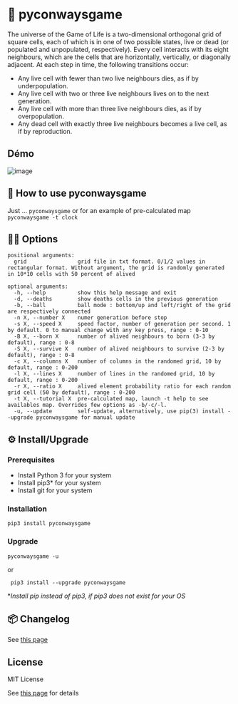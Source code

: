 # :microbe: pyconwaysgame

The universe of the Game of Life is a two-dimensional orthogonal grid of square cells, 
each of which is in one of two possible states, live or dead (or populated and unpopulated, respectively). 
Every cell interacts with its eight neighbours, which are the cells that are horizontally, vertically, 
or diagonally adjacent. At each step in time, the following transitions occur: 

- Any live cell with fewer than two live neighbours dies, as if by underpopulation.
- Any live cell with two or three live neighbours lives on to the next generation.
- Any live cell with more than three live neighbours dies, as if by overpopulation.
- Any dead cell with exactly three live neighbours becomes a live cell, as if by reproduction.

## Démo

![image](./pygameoflife.gif)
## 🚀 How to use **pyconwaysgame**

Just ... ``pyconwaysgame`` or for an example of pre-calculated map ``pyconwaysgame -t clock``

## 🚀🚀 Options

```
positional arguments:
  grid                grid file in txt format. 0/1/2 values in rectangular format. Without argument, the grid is randomly generated in 10*10 cells with 50 percent of alived

optional arguments:
  -h, --help          show this help message and exit
  -d, --deaths        show deaths cells in the previous generation
  -b, --ball          ball mode : bottom/up and left/right of the grid are respectively connected
  -n X, --number X    numer generation before stop
  -s X, --speed X     speed factor, number of generation per second. 1 by default. 0 to manual change with any key press, range : 0-10
  -B X, --born X      number of alived neighbours to born (3-3 by default), range : 0-8
  -S X, --survive X   number of alived neighbours to survive (2-3 by default), range : 0-8
  -c X, --columns X   number of columns in the randomed grid, 10 by default, range : 0-200
  -l X, --lines X     number of lines in the randomed grid, 10 by default, range : 0-200
  -r X, --ratio X     alived element probability ratio for each random grid cell (50 by default), range : 0-200
  -t X, --tutorial X  pre-calculated map, launch -t help to see availables map. Overrides few options as -b/-c/-l.
  -u, --update        self-update, alternatively, use pip(3) install --upgrade pyconwaysgame for manual update

```  
## ⚙️ Install/Upgrade

### Prerequisites

- Install Python 3 for your system
- Install pip3* for your system
- Install git for your system


 ### Installation 

``pip3 install pyconwaysgame``

### Upgrade


``pyconwaysgame -u``
 
 or

 `` pip3 install --upgrade pyconwaysgame``

*_Install pip instead of pip3, if pip3 does not exist for your OS_

## :package: Changelog

See [this page](CHANGELOG.md)

## License

MIT License

See [this page](LICENSE) for details

